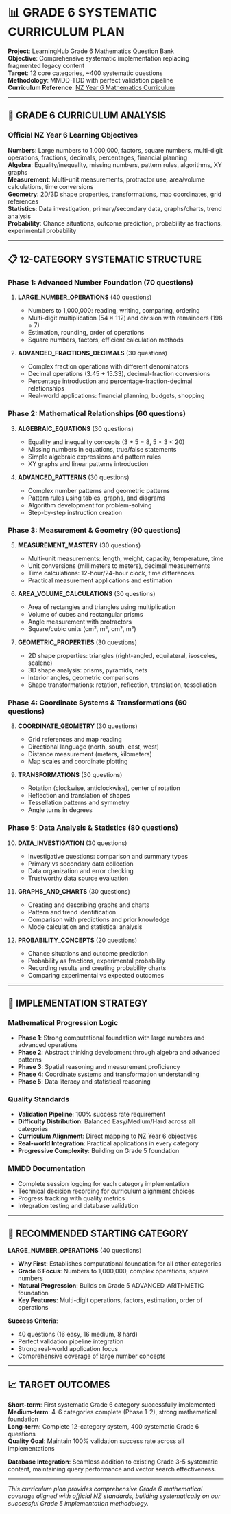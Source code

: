 # 📊 GRADE 6 SYSTEMATIC CURRICULUM PLAN

**Project**: LearningHub Grade 6 Mathematics Question Bank  
**Objective**: Comprehensive systematic implementation replacing fragmented legacy content  
**Target**: 12 core categories, ~400 systematic questions  
**Methodology**: MMDD-TDD with perfect validation pipeline  
**Curriculum Reference**: [NZ Year 6 Mathematics Curriculum](https://www.education.govt.nz/parents-and-caregivers/schools-year-0-13/parent-portal/guide-for-the-new-zealand-curriculum-years-0-to-8/year-6-new-zealand-curriculum/maths-and-statistics-in-year-6)

---

## 🎯 **GRADE 6 CURRICULUM ANALYSIS**

### **Official NZ Year 6 Learning Objectives**

**Numbers**: Large numbers to 1,000,000, factors, square numbers, multi-digit operations, fractions, decimals, percentages, financial planning  
**Algebra**: Equality/inequality, missing numbers, pattern rules, algorithms, XY graphs  
**Measurement**: Multi-unit measurements, protractor use, area/volume calculations, time conversions  
**Geometry**: 2D/3D shape properties, transformations, map coordinates, grid references  
**Statistics**: Data investigation, primary/secondary data, graphs/charts, trend analysis  
**Probability**: Chance situations, outcome prediction, probability as fractions, experimental probability

---

## 📋 **12-CATEGORY SYSTEMATIC STRUCTURE**

### **Phase 1: Advanced Number Foundation** (70 questions)

1. **LARGE_NUMBER_OPERATIONS** (40 questions)

    - Numbers to 1,000,000: reading, writing, comparing, ordering
    - Multi-digit multiplication (54 × 112) and division with remainders (198 ÷ 7)
    - Estimation, rounding, order of operations
    - Square numbers, factors, efficient calculation methods

2. **ADVANCED_FRACTIONS_DECIMALS** (30 questions)
    - Complex fraction operations with different denominators
    - Decimal operations (3.45 + 15.33), decimal-fraction conversions
    - Percentage introduction and percentage-fraction-decimal relationships
    - Real-world applications: financial planning, budgets, shopping

### **Phase 2: Mathematical Relationships** (60 questions)

3. **ALGEBRAIC_EQUATIONS** (30 questions)

    - Equality and inequality concepts (3 + 5 = 8, 5 × 3 < 20)
    - Missing numbers in equations, true/false statements
    - Simple algebraic expressions and pattern rules
    - XY graphs and linear patterns introduction

4. **ADVANCED_PATTERNS** (30 questions)
    - Complex number patterns and geometric patterns
    - Pattern rules using tables, graphs, and diagrams
    - Algorithm development for problem-solving
    - Step-by-step instruction creation

### **Phase 3: Measurement & Geometry** (90 questions)

5. **MEASUREMENT_MASTERY** (30 questions)

    - Multi-unit measurements: length, weight, capacity, temperature, time
    - Unit conversions (millimeters to meters), decimal measurements
    - Time calculations: 12-hour/24-hour clock, time differences
    - Practical measurement applications and estimation

6. **AREA_VOLUME_CALCULATIONS** (30 questions)

    - Area of rectangles and triangles using multiplication
    - Volume of cubes and rectangular prisms
    - Angle measurement with protractors
    - Square/cubic units (cm², m², cm³, m³)

7. **GEOMETRIC_PROPERTIES** (30 questions)
    - 2D shape properties: triangles (right-angled, equilateral, isosceles, scalene)
    - 3D shape analysis: prisms, pyramids, nets
    - Interior angles, geometric comparisons
    - Shape transformations: rotation, reflection, translation, tessellation

### **Phase 4: Coordinate Systems & Transformations** (60 questions)

8. **COORDINATE_GEOMETRY** (30 questions)

    - Grid references and map reading
    - Directional language (north, south, east, west)
    - Distance measurement (meters, kilometers)
    - Map scales and coordinate plotting

9. **TRANSFORMATIONS** (30 questions)
    - Rotation (clockwise, anticlockwise), center of rotation
    - Reflection and translation of shapes
    - Tessellation patterns and symmetry
    - Angle turns in degrees

### **Phase 5: Data Analysis & Statistics** (80 questions)

10. **DATA_INVESTIGATION** (30 questions)

    -   Investigative questions: comparison and summary types
    -   Primary vs secondary data collection
    -   Data organization and error checking
    -   Trustworthy data source evaluation

11. **GRAPHS_AND_CHARTS** (30 questions)

    -   Creating and describing graphs and charts
    -   Pattern and trend identification
    -   Comparison with predictions and prior knowledge
    -   Mode calculation and statistical analysis

12. **PROBABILITY_CONCEPTS** (20 questions)
    -   Chance situations and outcome prediction
    -   Probability as fractions, experimental probability
    -   Recording results and creating probability charts
    -   Comparing experimental vs expected outcomes

---

## 🎯 **IMPLEMENTATION STRATEGY**

### **Mathematical Progression Logic**

-   **Phase 1**: Strong computational foundation with large numbers and advanced operations
-   **Phase 2**: Abstract thinking development through algebra and advanced patterns
-   **Phase 3**: Spatial reasoning and measurement proficiency
-   **Phase 4**: Coordinate systems and transformation understanding
-   **Phase 5**: Data literacy and statistical reasoning

### **Quality Standards**

-   **Validation Pipeline**: 100% success rate requirement
-   **Difficulty Distribution**: Balanced Easy/Medium/Hard across all categories
-   **Curriculum Alignment**: Direct mapping to NZ Year 6 objectives
-   **Real-world Integration**: Practical applications in every category
-   **Progressive Complexity**: Building on Grade 5 foundation

### **MMDD Documentation**

-   Complete session logging for each category implementation
-   Technical decision recording for curriculum alignment choices
-   Progress tracking with quality metrics
-   Integration testing and database validation

---

## 🚀 **RECOMMENDED STARTING CATEGORY**

**LARGE_NUMBER_OPERATIONS** (40 questions)

-   **Why First**: Establishes computational foundation for all other categories
-   **Grade 6 Focus**: Numbers to 1,000,000, complex operations, square numbers
-   **Natural Progression**: Builds on Grade 5 ADVANCED_ARITHMETIC foundation
-   **Key Features**: Multi-digit operations, factors, estimation, order of operations

**Success Criteria**:

-   40 questions (16 easy, 16 medium, 8 hard)
-   Perfect validation pipeline integration
-   Strong real-world application focus
-   Comprehensive coverage of large number concepts

---

## 📈 **TARGET OUTCOMES**

**Short-term**: First systematic Grade 6 category successfully implemented  
**Medium-term**: 4-6 categories complete (Phase 1-2), strong mathematical foundation  
**Long-term**: Complete 12-category system, 400 systematic Grade 6 questions  
**Quality Goal**: Maintain 100% validation success rate across all implementations

**Database Integration**: Seamless addition to existing Grade 3-5 systematic content, maintaining query performance and vector search effectiveness.

---

_This curriculum plan provides comprehensive Grade 6 mathematical coverage aligned with official NZ standards, building systematically on our successful Grade 5 implementation methodology._
